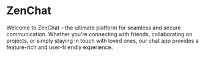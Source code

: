 # ZenChat
Welcome to ZenChat – the ultimate platform for seamless and secure communication. Whether you're connecting with friends, collaborating on projects, or simply staying in touch with loved ones, our chat app provides a feature-rich and user-friendly experience.

